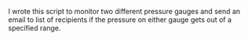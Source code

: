 I wrote this script to monitor two different pressure gauges and send an email to list of recipients if the pressure on either gauge gets out of a specified range. 

